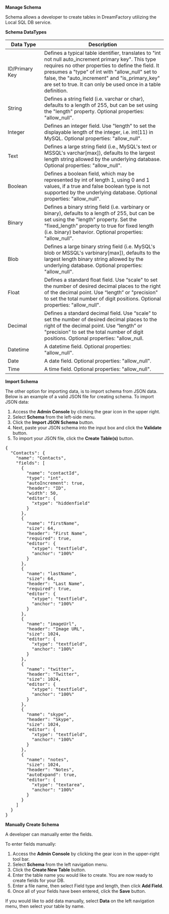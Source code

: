 <b>Manage Schema</b>


</p>Schema allows a developer to create tables in DreamFactory utilizing the Local SQL DB service. </p>

<b>Schema DataTypes</b>
    <table class="table table-bordered table-striped table-hover">
        <thead>
        <tr>
            <th>
                Data Type
            </th>
            <th>
                Description
            </th>
        </tr>
        </thead>
        <tbody>
        <tr>
            <td>
                ID/Primary Key
            </td>
            <td>
                Defines a typical table identifier, translates to "int not null auto_increment primary key". This type requires no other properties to define the field. It presumes a "type" of int with "allow_null" set to
 false, the "auto_increment" and "is_primary_key" are set to true. It can only be used once in a table definition.
            </td>
        </tr>
        <tr>
            <td>
                String
            </td>
            <td>
                Defines a string field (i.e. varchar or char), defaults to a length of 255, but can be set using the
                "length" property. Optional properties: "allow_null".
            </td>
        </tr>
        <tr>
            <td>
                Integer
            </td>
            <td>
                Defines an integer field. Use "length" to set the displayable length of the integer, i.e. int(11) in
                MySQL. Optional properties: "allow_null".
            </td>
        </tr>
        <tr>
            <td>
                Text
            </td>
            <td>
                Defines a large string field (i.e., MySQL's text or MSSQL's varchar[max]), defaults to the largest length string allowed by the underlying database. Optional properties: "allow_null".
            </td>
        </tr>
        <tr>
            <td width="100">
                Boolean
            </td>
            <td>
                Defines a boolean field, which may be represented by int of length 1, using 0 and 1 values, if a true
                and false boolean type is not supported by the underlying database. Optional properties: "allow_null".
            </td>
        </tr>
        <tr>
            <td>
                Binary
            </td>
            <td>
                Defines a binary string field (i.e. varbinary or binary), defaults to a length of 255, but can be set
                using the "length" property. Set the "fixed_length" property to true for fixed length (i.e. binary)
                behavior. Optional properties: "allow_null".
            </td>
        </tr>
        <tr>
            <td>
                Blob
            </td>
            <td>
                Defines a large binary string field (i.e. MySQL's blob or MSSQL's varbinary[max]), defaults to the
                largest length binary string allowed by the underlying database. Optional properties: "allow_null".
            </td>
        </tr>
        <tr>
            <td>
                Float
            </td>
            <td>
                Defines a standard float field. Use “scale" to set the number of desired decimal places to the right of
                the decimal point. Use “length” or "precision" to set the total number of digit positions. Optional
                properties: "allow_null".
            </td>
        </tr>
        <tr>
            <td>
                Decimal
            </td>
            <td>
                Defines a standard decimal field. Use “scale" to set the number of desired decimal places to the right
                of the decimal point. Use “length” or "precision" to set the total number of digit positions. Optional
                properties: "allow_null.
            </td>
        </tr>
        <tr>
            <td>
                Datetime
            </td>
            <td>
                A datetime field. Optional properties: "allow_null".
            </td>
        </tr>
        <tr>
            <td>
                Date
            </td>
            <td>
                A date field. Optional properties: "allow_null".
            </td>
        </tr>
        <tr>
            <td>
                Time
            </td>
            <td>
                A time field. Optional properties: "allow_null".
            </td>
        </tr>
        </tbody>
    </table>


<b>Import Schema</b>

<p>The other option for importing data, is to import schema from JSON data. Below is an example of a valid JSON file for creating schema. To import JSON data:</p>

<ol>
<li>Access the <b>Admin Console</b> by clicking the gear icon in the upper right.</li>
<li>Select <b>Schema</b> from the left-side menu.</li>
<li>Click the <b>Import JSON Schema</b> button.</li> 
<li>Next, paste your JSON schema into the input box and click the <b>Validate</b> button.</li>  
<li>To import your JSON file, click the <b>Create Table(s)</b> button.</li>
</ol>

<pre class="de1">
{
  "Contacts": {
    "name": "Contacts",
    "fields": [
      {
        "name": "contactId",
        "type": "int",
        "autoIncrement": true,
        "header": "ID",
        "width": 50,
        "editor": {
          "xtype": "hiddenfield"
        }
      },
      {
        "name": "firstName",
        "size": 64,
        "header": "First Name",
        "required": true,
        "editor": {
          "xtype": "textfield",
          "anchor": "100%"
        }
      },
      {
        "name": "lastName",
        "size": 64,
        "header": "Last Name",
        "required": true,
        "editor": {
          "xtype": "textfield",
          "anchor": "100%"
        }
      },
      {
        "name": "imageUrl",
        "header": "Image URL",
        "size": 1024,
        "editor": {
          "xtype": "textfield",
          "anchor": "100%"
        }
      },
      {
        "name": "twitter",
        "header": "Twitter",
        "size": 1024,
        "editor": {
          "xtype": "textfield",
          "anchor": "100%"
        }
      },
      {
        "name": "skype",
        "header": "Skype",
        "size": 1024,
        "editor": {
          "xtype": "textfield",
          "anchor": "100%"
        }
      },
      {
        "name": "notes",
        "size": 1024,
        "header": "Notes",
        "autoExpand": true,
        "editor": {
          "xtype": "textarea",
          "anchor": "100%"
        }
      }
    ]
  }
}
</pre>

<b>Manually Create Schema</b>

<p>A developer can manually enter the fields.</p>
<p>To enter fields manually:</p>

<ol>
<li>Access the <b>Admin Console</b> by clicking the gear icon in the upper-right tool bar.</li>
<li>Select <b>Schema</b> from the left navigation menu.</li>
<li>Click the <b>Create New Table</b> button.</li>
<li>Enter the table name you would like to create. You are now ready to create fields for your DB.</li>
<li>Enter a file name, then select Field type and length, then click <b>Add Field</b>.</li>
<li>Once all of your fields have been entered, click the <b>Save</b> button.</li>
</ol>

<p>If you would like to add data manually, select <b>Data</b> on the left navigation menu, then select your table by name.</p>

